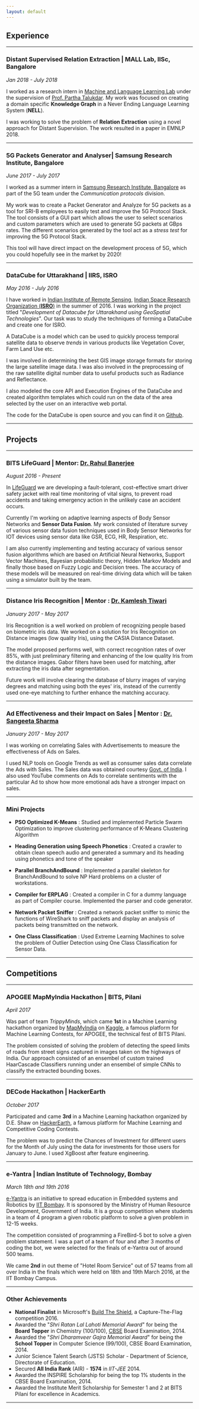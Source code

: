 ```yaml
---
layout: default
---
```


## Experience 
---

### **Distant Supervised Relation Extraction | MALL Lab, IISc, Bangalore**

*Jan 2018 - July 2018*

I worked as a research intern in [Machine and Language Learning Lab](http://malllabiisc.github.io/) under the supervision of 
[Prof. Partha Talukdar](http://talukdar.net/). My work was focused on creating a domain specific **Knowledge Graph** in a 
Never Ending Language Learning System (**NELL**). 

I was working to solve the problem of **Relation Extraction** using a novel approach for Distant Supervision. The work resulted in a paper in EMNLP 2018. 

---

### **5G Packets Generator and Analyser| Samsung Research Institute, Bangalore**

*June 2017 - July 2017*

I worked as a summer intern in [Samsung Research Institute, Bangalore](http://www.samsung.com/in/aboutsamsung/samsungelectronics/india/rnd/) as
part of the 5G team under the _Communication protocols_ division.

My work was to create a Packet Generator and Analyze for 5G packets as a tool
for SRI-B employees to easily test and improve the 5G Protocol Stack. The tool consists of a GUI part which allows the user to select scenarios and custom
parameters which are used to generate 5G packets at GBps rates. The different
scenarios generated by the tool act as a *stress test* for improving the 
5G Protocol Stack.

This tool will have direct impact on the development process of 5G, which you
could hopefully see in the market by 2020!

---

### **DataCube for Uttarakhand | IIRS, ISRO**

*May 2016 - July 2016*

I have worked in [Indian Institute of Remote Sensing](http://www.iirs.gov.in/), [Indian Space Research 
Organization (**ISRO**)](http://www.isro.gov.in/) in the summer of 2016. I was working in the project 
titled "*Development of Datacube for Uttarakhand using GeoSpatial Technologies*".
Our task was to study the techniques of forming a DataCube and create one for ISRO.

A DataCube is a model which can be used to quickly process temporal satellite data to observe _trends_ in various products like Vegetation Cover, Farm Land Use etc.

I was involved in determining the best GIS image storage formats for storing the 
large satellite image data. I was also involved in the preprocessing of the raw 
satellite digital number data to useful products such as Radiance and Reflectance. 

I also modeled the core API and Execution Engines of the DataCube and created 
algorithm templates which could run on the data of the area selected by the 
user on an interactive web portal. 

The code for the DataCube is open source and you can find it on [Github](http://github.com/sharat910/datacube-iirs).

---

## Projects

---

### **BITS LifeGuard | Mentor: [Dr. Rahul Banerjee](http://www.bits-pilani.ac.in/pilani/rahulbanerjee/profile)**

*August 2016 - Present*

In [LifeGuard](http://www.bits-pilani.ac.in/pilani/ProjectBITSLifeGuard/Home) we are developing a fault-tolerant, cost-effective smart driver 
safety jacket with real time monitoring of vital signs, to prevent road 
accidents and taking emergency action in the unlikely case an accident occurs.

Currently I'm working on adaptive learning aspects of Body Sensor Networks 
and **Sensor Data Fusion**. My work consisted of literature survey of various sensor
data fusion techniques used in Body Sensor Networks for IOT devices using 
sensor data like GSR, ECG, HR, Respiration, etc.

I am also currently implementing and testing accuracy of various sensor fusion 
algorithms which are based on Artificial Neural Networks, Support Vector Machines,
Bayesian probabilistic theory, Hidden Markov Models and finally those 
based on Fuzzy Logic and Decision trees. The accuracy of these models will be 
measured on real-time driving data which will be taken using a simulator built by the team.

---

### **Distance Iris Recognition | Mentor : [Dr. Kamlesh Tiwari](http://www.bits-pilani.ac.in/pilani/kamleshtiwari/profile)**

*January 2017 - May 2017*

Iris Recognition is a well worked on problem of recognizing people based on
biometric iris data. We worked on a solution for Iris Recognition on 
Distance images (low quality Iris), using the CASIA Distance Dataset.

The model proposed performs well, with correct recognition rates of over
85%, with just preliminary filtering and enhancing 
of the low quality Iris from the distance images. Gabor filters have been used for matching, after extracting the iris data after segmentation.

Future work will involve clearing the database of blurry images of varying
degrees and matching using both the eyes' iris, instead of the currently
used one-eye matching to further enhance the matching accuracy.

---

### **Ad Effectiveness and their Impact on Sales | Mentor : [Dr. Sangeeta Sharma](http://www.bits-pilani.ac.in/pilani/sang/profile)**

*January 2017 - May 2017*

I was working on correlating Sales with Advertisements to measure the effectiveness of Ads on Sales. 

I used NLP tools on Google Trends as well as consumer sales data correlate the Ads with Sales. 
The Sales data was obtained courtesy [Govt. of India](http://data.gov.in/). 
I also used YouTube comments on Ads to correlate sentiments with the particular Ad to show how more emotional ads have a stronger impact on sales.

---

### Mini Projects

* **PSO Optimized K-Means** : Studied and implemented Particle Swarm Optimization to improve clustering performance of K-Means Clustering Algorithm

* **Heading Generation using Speech Phonetics** : Created a crawler to obtain clean speech audio and generated a summary and its heading using phonetics and tone of the speaker

* **Parallel BranchAndBound** : Implemented a parallel skeleton for BranchAndBound to solve NP Hard problems on a cluster of workstations. 

* **Compiler for ERPLAG** : Created a compiler in C for a dummy language as part of Compiler course. Implemented the parser and code generator.

* **Network Packet Sniffer** : Created a network packet sniffer to mimic the functions of WireShark to sniff packets and display an analysis of packets being transmitted on the network.

* **One Class Classification** : Used Extreme Learning Machines to solve the problem of Outlier Detection using One Class Classification for Sensor Data.

---

## Competitions

---

### **APOGEE MapMyIndia Hackathon | BITS, Pilani**

*April 2017*

Was part of team *TrippyMinds*, which came **1st** in a Machine Learning hackathon 
organized by [MapMyIndia](www.mapmyindia.com/) on [Kaggle](https://inclass.kaggle.com/c/mapmyindia2), a famous platform for Machine Learning Contests, for APOGEE, the technical fest of BITS Pilani.

The problem consisted of solving the problem of detecting the speed limits 
of roads from street signs captured in images taken on the highways of India. Our approach consisted of an ensembel of custom trained 
HaarCascade Classifiers running under an ensembel of simple CNNs to 
classify the extracted bounding boxes.

---

### **DECode Hackathon | HackerEarth**

*October 2017*

Participated and came **3rd** in a Machine Learning hackathon 
organized by D.E. Shaw on [HackerEarth](https://www.hackerearth.com/challenge/competitive/de-shaw-de-code/), a famous platform for Machine Learning and Competitive Coding Contests. 

The problem was to predict the Chances of Investment for different users for the Month of July using the data for investments for those users for January to June. I used XgBoost after feature engineering.

---

### **e-Yantra | Indian Institute of Technology, Bombay**

*March 18th and 19th 2016*

[e-Yantra](http://portal.e-yantra.org/) is an initiative to spread education in Embedded systems and Robotics
by [IIT Bombay](http://www.iitb.ac.in/). It is sponsored by the Ministry of Human Resource Development, 
Government of India. It is a group competition where students in a team of 4 
program a given robotic platform to solve a given problem in 12-15 weeks.

The competition consisted of programming a FireBird-5 bot to solve a given problem
statement. I was a part of a team of four and after 3 months of coding the bot, 
we were selected for the finals of e-Yantra out of around 500 teams. 

We came **2nd** in out theme of "Hotel Room Service" out of 57 teams from all 
over India in the finals which were held on 18th and 19th March 2016, at the 
IIT Bombay Campus.

---

### Other Achievements

* **National Finalist** in Microsoft's [Build The Shield](https://buildtheshield.microsoft.com/india/), a Capture-The-Flag competition 2016.
* Awarded the "*Shri Ratan Lal Lahoti Memorial Award*" for being the **Board Topper** in Chemistry (100/100), [CBSE](http://cbse.nic.in/) Board Examination, 2014.
* Awarded the "*Shri Dharamveer Gajra Memorial Award*" for being the **School Topper** in Computer Science (99/100), CBSE Board Examination, 2014.
* Junior Science Talent Search (JSTS) Scholar - Department of Science, Directorate of Education.
* Secured **All India Rank** (AIR) - **1574** in *IIT-JEE* 2014.
* Awarded the INSPIRE Scholarship for being the top 1% students in the CBSE Board Examination, 2014.
* Awarded the Institute Merit Scholarship for Semester 1 and 2 at BITS Pilani for excellence in Academics.

---
